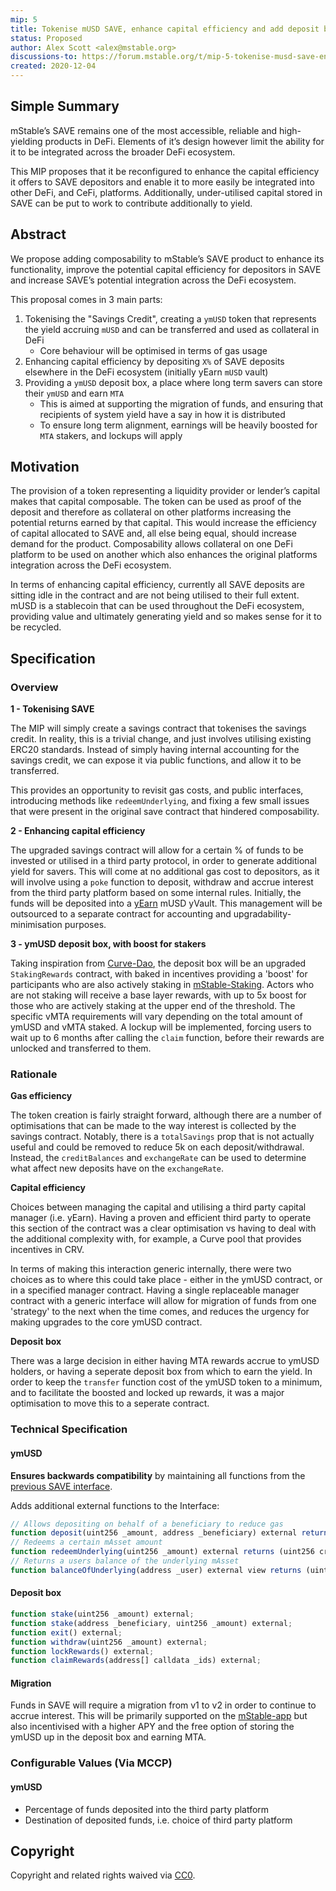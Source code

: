 ```yaml
---
mip: 5
title: Tokenise mUSD SAVE, enhance capital efficiency and add deposit box
status: Proposed
author: Alex Scott <alex@mstable.org>
discussions-to: https://forum.mstable.org/t/mip-5-tokenise-musd-save-enhance-capital-efficiency-and-add-deposit-box/275
created: 2020-12-04
---
```


## Simple Summary

<!--"If you can't explain it simply, you don't understand it well enough." Simply describe the outcome the proposed changes intends to achieve. This should be non-technical and accessible to a casual community member.-->

mStable’s SAVE remains one of the most accessible, reliable and high-yielding
products in DeFi. Elements of it’s design however limit the ability for it to
be integrated across the broader DeFi ecosystem.

This MIP proposes that it be reconfigured to enhance the capital efficiency it
offers to SAVE depositors and enable it to more easily be integrated into other
DeFi, and CeFi, platforms. Additionally, under-utilised capital stored in SAVE
can be put to work to contribute additionally to yield.

## Abstract

<!--A short (~200 word) description of the proposed change, the abstract should clearly describe the proposed change. This is what *will* be done if the MIP is implemented, not *why* it should be done or *how* it will be done. If the MIP proposes deploying a new contract, write, "we propose to deploy a new contract that will do x".-->

We propose adding composability to mStable’s SAVE product to enhance its functionality,
improve the potential capital efficiency for depositors in SAVE and increase SAVE’s
potential integration across the DeFi ecosystem.

This proposal comes in 3 main parts:

1. Tokenising the "Savings Credit", creating a `ymUSD` token that represents the yield accruing `mUSD` and can be transferred and used as collateral in DeFi
   - Core behaviour will be optimised in terms of gas usage
2. Enhancing capital efficiency by depositing `X%` of SAVE deposits elsewhere in the DeFi ecosystem (initially yEarn `mUSD` vault)
3. Providing a `ymUSD` deposit box, a place where long term savers can store their `ymUSD` and earn `MTA`
   - This is aimed at supporting the migration of funds, and ensuring that recipients of system yield have a say in how it is distributed
   - To ensure long term alignment, earnings will be heavily boosted for `MTA` stakers, and lockups will apply

## Motivation

<!--This is the problem statement. This is the *why* of the MIP. It should clearly explain *why* the current state of the protocol is inadequate.  It is critical that you explain *why* the change is needed, if the MIP proposes changing how something is calculated, you must address *why* the current calculation is innaccurate or wrong. This is not the place to describe how the MIP will address the issue!-->

The provision of a token representing a liquidity provider or lender’s capital makes that capital composable. The token can be used as proof of the deposit and therefore as collateral on other platforms increasing the potential returns earned by that capital. This would increase the efficiency of capital allocated to SAVE and, all else being equal, should increase demand for the product. Composability allows collateral on one DeFi platform to be used on another which also enhances the original platforms integration across the DeFi ecosystem.

In terms of enhancing capital efficiency, currently all SAVE deposits are sitting idle in the contract and are not being utilised to their full extent. mUSD is a stablecoin that can be used throughout the DeFi ecosystem, providing value and ultimately generating yield and so makes sense for it to be recycled.

## Specification

<!--The specification should describe the syntax and semantics of any new feature, there are five sections
1. Overview
2. Rationale
3. Technical Specification
4. Test Cases
5. Configurable Values
-->

### Overview

<!--This is a high level overview of *how* the MIP will solve the problem. The overview should clearly describe how the new feature will be implemented.-->

**1 - Tokenising SAVE**

The MIP will simply create a savings contract that tokenises the savings credit. In reality, this is a trivial change, and just involves utilising
existing ERC20 standards. Instead of simply having internal accounting for the savings credit, we can expose it via public functions, and allow it to be
transferred.

This provides an opportunity to revisit gas costs, and public interfaces, introducing methods like `redeemUnderlying`, and fixing a few small issues
that were present in the original save contract that hindered composability.

**2 - Enhancing capital efficiency**

The upgraded savings contract will allow for a certain % of funds to be invested or utilised in a third party protocol, in order to generate additional
yield for savers. This will come at no additional gas cost to depositors, as it will involve using a `poke` function to deposit, withdraw and accrue interest
from the third party platform based on some internal rules. Initially, the funds will be deposited into a [yEarn][1] mUSD yVault. This management will be outsourced to a separate contract for accounting and upgradability-minimisation purposes.

**3 - ymUSD deposit box, with boost for stakers**

Taking inspiration from [Curve-Dao][2], the deposit box will be an upgraded `StakingRewards` contract, with baked in incentives providing a 'boost' for
participants who are also actively staking in [mStable-Staking][3]. Actors who are not staking will receive a base layer rewards, with up to 5x boost
for those who are actively staking at the upper end of the threshold. The specific vMTA requirements will vary depending on the total amount of ymUSD and vMTA
staked. A lockup will be implemented, forcing users to wait up to 6 months after calling the `claim` function, before their rewards are unlocked and transferred to them.

### Rationale

<!--This is where you explain the reasoning behind how you propose to solve the problem. Why did you propose to implement the change in this way, what were the considerations and trade-offs. The rationale fleshes out what motivated the design and why particular design decisions were made. It should describe alternate designs that were considered and related work. The rationale may also provide evidence of consensus within the community, and should discuss important objections or concerns raised during discussion.-->

**Gas efficiency**

The token creation is fairly straight forward, although there are a number of optimisations that can be made to the way interest is collected by the savings contract. Notably, there is a `totalSavings` prop that is not actually useful and could be removed to reduce 5k on each deposit/withdrawal. Instead, the `creditBalances` and `exchangeRate` can be used to determine what affect new deposits have on the `exchangeRate`.

**Capital efficiency**

Choices between managing the capital and utilising a third party capital manager (i.e. yEarn). Having a proven and efficient third party to operate this
section of the contract was a clear optimisation vs having to deal with the additional complexity with, for example, a Curve pool that provides incentives in CRV.

In terms of making this interaction generic internally, there were two choices as to where this could take place - either in the ymUSD contract, or in a specified manager contract. Having a single replaceable manager contract with a generic interface will allow for migration of funds from one 'strategy' to the next when the time comes, and reduces the urgency for making upgrades to the core ymUSD contract.

**Deposit box**

There was a large decision in either having MTA rewards accrue to ymUSD holders, or having a seperate deposit box from which to earn the yield. In order to keep the `transfer` function cost of the ymUSD token to a minimum, and to facilitate the boosted and locked up rewards, it was a major optimisation to move this to a seperate contract.

### Technical Specification

<!--The technical specification should outline the public API of the changes proposed. That is, changes to any of the interfaces mStable currently exposes or the creations of new ones.-->

#### ymUSD

**Ensures backwards compatibility** by maintaining all functions from the [previous SAVE interface][4].

Adds additional external functions to the Interface:

```typescript
// Allows depositing on behalf of a beneficiary to reduce gas
function deposit(uint256 _amount, address _beneficiary) external returns (uint256 creditsIssued);
// Redeems a certain mAsset amount
function redeemUnderlying(uint256 _amount) external returns (uint256 creditsBurned);
// Returns a users balance of the underlying mAsset
function balanceOfUnderlying(address _user) external view returns (uint256 balance);
```

#### Deposit box

```typescript
function stake(uint256 _amount) external;
function stake(address _beneficiary, uint256 _amount) external;
function exit() external;
function withdraw(uint256 _amount) external;
function lockRewards() external;
function claimRewards(address[] calldata _ids) external;
```

#### Migration

Funds in SAVE will require a migration from v1 to v2 in order to continue to accrue interest.
This will be primarily supported on the [mStable-app][5] but also incentivised with a higher APY
and the free option of storing the ymUSD up in the deposit box and earning MTA.

### Configurable Values (Via MCCP)

<!--Please list all values configurable via MCCP under this implementation.-->

#### ymUSD

- Percentage of funds deposited into the third party platform
- Destination of deposited funds, i.e. choice of third party platform

## Copyright

Copyright and related rights waived via [CC0](https://creativecommons.org/publicdomain/zero/1.0/).

[1]: https://yearn.finance
[2]: https://github.com/curvefi/curve-dao-contracts
[3]: https://governance.mstable.org/#/stake
[4]: https://github.com/mstable/mStable-contracts/blob/master/contracts/interfaces/ISavingsContract.sol
[5]: https://app.mstable.org/#/save
